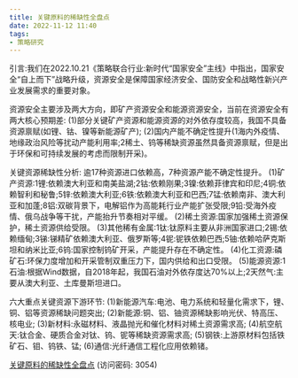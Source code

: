 ```yaml
---
title: 关键原料的稀缺性全盘点
date: 2022-11-12 11:40
tags:
- 策略研究
---
```

引言:我们在2022.10.21《策略联合行业:新时代“国家安全”主线》中指出，国家安全“自上而下”战略升级，资源安全是保障国家经济安全、国防安全和战略性新兴产业发展需求的重要对象。

资源安全主要涉及两大方向，即矿产资源安全和能源资源安全，当前在资源安全有两大核心预期差:
(1)部分关键矿产资源和能源资源的对外依存度较高，我国不具备资源禀赋(如锂、钴、镍等新能源矿产);
(2)国内产能不确定性提升(1海内外疫情、地缘政治风险等扰动产能利用率;2稀土、钨等稀缺资源虽然具备资源禀赋，但是出于环保和可持续发展的考虑而限制开采)。
<!-- more -->
关键资源稀缺性分析:
逾17种资源进口依赖高，7种资源产能不确定性提升。
(1)矿产资源:1锂:依赖澳大利亚和南美盐湖;2钴:依赖刚果;3镍:依赖菲律宾和印尼;4铜:依赖智利和秘鲁;5锌:依赖澳大利亚;6铁:依赖澳大利亚和巴西;7锰:依赖南非、澳大利亚和加蓬;8铝:双碳背景下，电解铝作为高能耗行业产能扩张受限;9铅:受海外疫情、俄乌战争等干扰，产能抬升节奏相对平缓。
(2)稀土资源:国家加强稀土资源保护，稀土资源供给受限。
(3)其他稀有金属:1钛:钛原料主要从非洲国家进口;2锡:依赖缅甸;3锑:锑精矿依赖澳大利亚、俄罗斯等;4铌:铌铁依赖巴西;5铀:依赖哈萨克斯坦和纳米比亚;6钨:国家控制钨矿开采，产能提升存在不确定性。
(4)化工资源:磷矿石:环保力度增加和开采管制双重压力下，国内供给和出口受限。
(5)能源资源:1石油:根据Wind数据，自2018年起，我国石油对外依存度达70%以上;2天然气:主要从澳大利亚、土库曼斯坦进口。

六大重点关键资源下游环节:
(1)新能源汽车:电池、电力系统和轻量化需求下，锂、铜、铝等资源稀缺问题突出;
(2)新能源:铜、铝、铀资源稀缺影响光伏、特高压、核电业;
(3)新材料:永磁材料、液晶抛光和催化材料对稀土资源需求高;
(4)航空航天:钛合金、硬质合金对钛、钨、铌等稀缺资源需求高;
(5)钢铁:上游原材料包括铁矿石、钼、钨铁、锰;
(6)通信:光纤通信工程化应用依赖锗。

[关键原料的稀缺性全盘点](https://url12.ctfile.com/f/3948612-723009611-eff45e?p=3054)
(访问密码: 3054)

